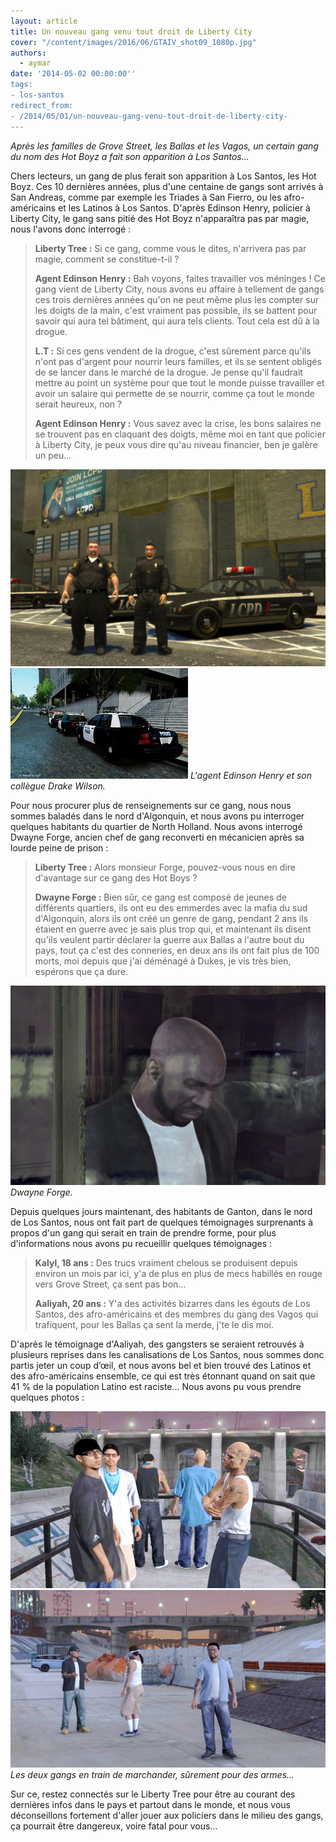 ```yaml
---
layout: article
title: Un nouveau gang venu tout droit de Liberty City
cover: "/content/images/2016/06/GTAIV_shot09_1080p.jpg"
authors:
  - aymar
date: '2014-05-02 00:00:00''
tags:
- los-santos
redirect_from:
- /2014/05/01/un-nouveau-gang-venu-tout-droit-de-liberty-city-
---
```


_Après les familles de Grove Street, les Ballas et les Vagos, un certain gang du nom des Hot Boyz a fait son apparition à Los Santos..._

Chers lecteurs, un gang de plus ferait son apparition à Los Santos, les Hot Boyz. Ces 10 dernières années, plus d'une centaine de gangs sont arrivés à San Andreas, comme par exemple les Triades à San Fierro, ou les afro-américains et les Latinos à Los Santos. D'après Edinson Henry, policier à Liberty City, le gang sans pitié des Hot Boyz n'apparaîtra pas par magie, nous l'avons donc interrogé :

> **Liberty Tree :** Si ce gang, comme vous le dites, n'arrivera pas par magie, comment se constitue-t-il ?
> 
> **Agent Edinson Henry :** Bah voyons, faites travailler vos méninges ! Ce gang vient de Liberty City, nous avons eu affaire à tellement de gangs ces trois dernières années qu'on ne peut même plus les compter sur les doigts de la main, c'est vraiment pas possible, ils se battent pour savoir qui aura tel bâtiment, qui aura tels clients. Tout cela est dû à la drogue.
> 
> **L.T :** Si ces gens vendent de la drogue, c'est sûrement parce qu'ils n'ont pas d'argent pour nourrir leurs familles, et ils se sentent obligés de se lancer dans le marché de la drogue. Je pense qu'il faudrait mettre au point un système pour que tout le monde puisse travailler et avoir un salaire qui permette de se nourrir, comme ça tout le monde serait heureux, non ?
> 
> **Agent Edinson Henry :** Vous savez avec la crise, les bons salaires ne se trouvent pas en claquant des doigts, même moi en tant que policier à Liberty City, je peux vous dire qu'au niveau financier, ben je galère un peu...

![](/content/images/2016/06/1324838597_gta-4-black-police-mod.jpg)
![L'agent Edinson Henry et son collègue Drake Wilson.](/content/images/2016/06/images%20%281%29.jpg)
_L'agent Edinson Henry et son collègue Drake Wilson._

Pour nous procurer plus de renseignements sur ce gang, nous nous sommes baladés dans le nord d'Algonquin, et nous avons pu interroger quelques habitants du quartier de North Holland. Nous avons interrogé Dwayne Forge, ancien chef de gang reconverti en mécanicien après sa lourde peine de prison :

> **Liberty Tree :** Alors monsieur Forge, pouvez-vous nous en dire d'avantage sur ce gang des Hot Boys ?
> 
> **Dwayne Forge :** Bien sûr, ce gang est composé de jeunes de différents quartiers, ils ont eu des emmerdes avec la mafia du sud d'Algonquin, alors ils ont créé un genre de gang, pendant 2 ans ils étaient en guerre avec je sais plus trop qui, et maintenant ils disent qu'ils veulent partir déclarer la guerre aux Ballas a l'autre bout du pays, tout ça c'est des conneries, en deux ans ils ont fait plus de 100 morts, moi depuis que j'ai déménagé à Dukes, je vis très bien, espérons que ça dure.

![Dwayne Forge.](/content/images/2016/06/dwayne_velky%20%281%29.jpg)
_Dwayne Forge._

Depuis quelques jours maintenant, des habitants de Ganton, dans le nord de Los Santos, nous ont fait part de quelques témoignages surprenants à propos d'un gang qui serait en train de prendre forme, pour plus d'informations nous avons pu recueillir quelques témoignages :

> **Kalyl, 18 ans :** Des trucs vraiment chelous se produisent depuis environ un mois par ici, y'a de plus en plus de mecs habillés en rouge vers Grove Street, ça sent pas bon...
> 
> **Aaliyah, 20 ans :** Y'a des activités bizarres dans les égouts de Los Santos, des afro-américains et des membres du gang des Vagos qui trafiquent, pour les Ballas ça sent la merde, j'te le dis moi.

D'après le témoignage d'Aaliyah, des gangsters se seraient retrouvés à plusieurs reprises dans les canalisations de Los Santos, nous sommes donc partis jeter un coup d’œil, et nous avons bel et bien trouvé des Latinos et des afro-américains ensemble, ce qui est très étonnant quand on sait que 41 % de la population Latino est raciste... Nous avons pu vous prendre quelques photos :

![](/content/images/2016/06/153911003.jpg)
![Les deux gangs en train de marchander, sûrement pour des armes...](/content/images/2016/06/3575534600.jpg)
_Les deux gangs en train de marchander, sûrement pour des armes..._

Sur ce, restez connectés sur le Liberty Tree pour être au courant des dernières infos dans le pays et partout dans le monde, et nous vous déconseillons fortement d'aller jouer aux policiers dans le milieu des gangs, ça pourrait être dangereux, voire fatal pour vous...